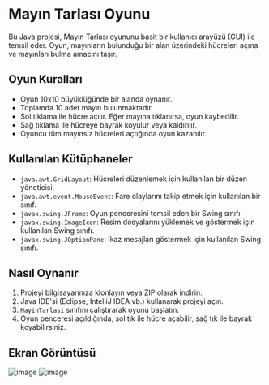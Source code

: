 # Mayın Tarlası Oyunu

Bu Java projesi, Mayın Tarlası oyununu basit bir kullanıcı arayüzü (GUI) ile temsil eder. Oyun, mayınların bulunduğu bir alan üzerindeki hücreleri açma ve mayınları bulma amacını taşır.

## Oyun Kuralları

- Oyun 10x10 büyüklüğünde bir alanda oynanır.
- Toplamda 10 adet mayın bulunmaktadır.
- Sol tıklama ile hücre açılır. Eğer mayına tıklanırsa, oyun kaybedilir.
- Sağ tıklama ile hücreye bayrak koyulur veya kaldırılır.
- Oyuncu tüm mayınsız hücreleri açtığında oyun kazanılır.

## Kullanılan Kütüphaneler

- `java.awt.GridLayout`: Hücreleri düzenlemek için kullanılan bir düzen yöneticisi.
- `java.awt.event.MouseEvent`: Fare olaylarını takip etmek için kullanılan bir sınıf.
- `javax.swing.JFrame`: Oyun penceresini temsil eden bir Swing sınıfı.
- `javax.swing.ImageIcon`: Resim dosyalarını yüklemek ve göstermek için kullanılan Swing sınıfı.
- `javax.swing.JOptionPane`: İkaz mesajları göstermek için kullanılan Swing sınıfı.

## Nasıl Oynanır

1. Projeyi bilgisayarınıza klonlayın veya ZIP olarak indirin.
2. Java IDE'si (Eclipse, IntelliJ IDEA vb.) kullanarak projeyi açın.
3. `MayinTarlasi` sınıfını çalıştırarak oyunu başlatın.
4. Oyun penceresi açıldığında, sol tık ile hücre açabilir, sağ tık ile bayrak koyabilirsiniz.

## Ekran Görüntüsü


![image](https://github.com/rose-omer/MayinTarlasi-gui-swing/assets/117285777/74af7c9a-7bf9-425e-91e8-fc577f792a66)
![image](https://github.com/rose-omer/MayinTarlasi-gui-swing/assets/117285777/d7b1ee7a-90d8-4b8f-ae39-6d12e3ecafa4)
